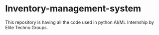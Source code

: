 # Inventory-management-system
This repository is having all the code used in python AI/ML Internship by Elite Techno Groups. 
